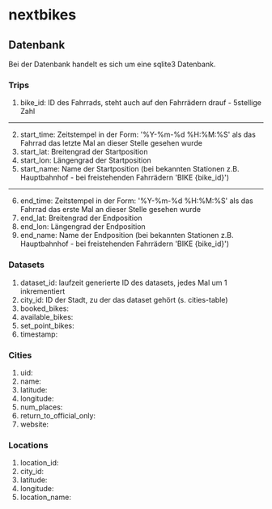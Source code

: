 # nextbikes

## Datenbank
Bei der Datenbank handelt es sich um eine sqlite3 Datenbank. 
### Trips

 1. bike_id: ID des Fahrrads, steht auch auf den Fahrrädern drauf - 5stellige Zahl
 --------------------------
 2. start_time: Zeitstempel in der Form: '%Y-%m-%d %H:%M:%S' als das Fahrrad das letzte Mal an dieser Stelle gesehen wurde
 3. start_lat: Breitengrad der Startposition
 4. start_lon: Längengrad der Startposition
 5. start_name: Name der Startposition (bei bekannten Stationen z.B. Hauptbahnhof - bei freistehenden Fahrrädern 'BIKE {bike_id}')
 ----------------------------
 6. end_time: Zeitstempel in der Form: '%Y-%m-%d %H:%M:%S' als das Fahrrad das erste Mal an dieser Stelle gesehen wurde
 7. end_lat: Breitengrad der Endposition
 8. end_lon: Längengrad der Endposition
 9. end_name: Name der Endposition (bei bekannten Stationen z.B. Hauptbahnhof - bei freistehenden Fahrrädern 'BIKE {bike_id}') 
 
 ### Datasets
 1. dataset_id: laufzeit generierte ID des datasets, jedes Mal um 1 inkrementiert
 2. city_id: ID der Stadt, zu der das dataset gehört (s. cities-table)
 3. booked_bikes:
 4. available_bikes:
 5. set_point_bikes:
 6. timestamp:
 
 ### Cities
 1. uid:
 2. name:
 3. latitude:
 4. longitude:
 5. num_places:
 6. return_to_official_only:
 7. website:
 
 ### Locations
 1. location_id:
 2. city_id:
 3. latitude:
 4. longitude:
 5. location_name:
 
